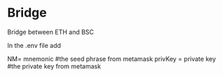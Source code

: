 # Bridge

Bridge between ETH and BSC

In the .env file add

NM= mnemonic #the seed phrase from metamask
privKey = private key #the private key from metamask
